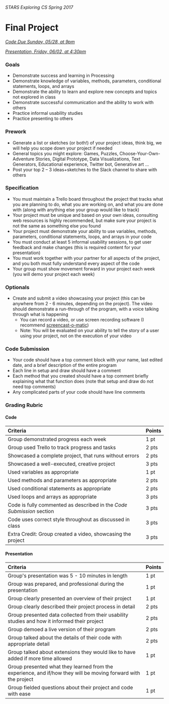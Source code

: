 _STARS Exploring CS Spring 2017_
# Final Project

_[Code Due Sunday, 05/28, at 9pm](https://canvas.uw.edu/courses/1158649/assignments/3672950)_

_[Presentation, Friday, 06/02, at 4:30pm](https://canvas.uw.edu/courses/1158649/assignments/3672951)_

### Goals
* Demonstrate success and learning in Processing
* Demonstrate knowledge of variables, methods, parameters, conditional statements, loops, and arrays
* Demonstrate the ability to learn and explore new concepts and topics not explored in class
* Demonstrate successful communication and the ability to work with others
* Practice informal usability studies
* Practice presenting to others

### Prework
* Generate a list or sketches (or both!) of your project ideas, think big, we will help you scope down your project if needed
* General topics you might explore: Games, Puzzles, Choose-Your-Own-Adventure Stories, Digital Prototype, Data Visualizations, Text Generators, Educational experience, Twitter bot, Generative art ...
* Post your top 2 – 3 ideas+sketches to the Slack channel to share with others

### Specification
* You must maintain a Trello board throughout the project that tracks what you are planning to do, what you are working on, and what you are done with (along with anything else your group would like to track)
* Your project must be unique and based on your own ideas, consulting web resources is highly recommended, but make sure your project is not the same as something else you found
* Your project must demonstrate your ability to use variables, methods, parameters, conditional statements, loops, and arrays in your code
* You must conduct at least 5 informal usability sessions, to get user feedback and make changes (this is required content for your presentation)
* You must work together with your partner for all aspects of the project, and you both must fully understand every aspect of the code
* Your group must show movement forward in your project each week (you will demo your project each week)

### Optionals
* Create and submit a video showcasing your project (this can be anywhere from 2 - 6 minutes, depending on the project). The video should demonstrate a run-through of the program, with a voice talking through what is happening
	* You can record a video, or use screen recording software (I recommend [screencast-o-matic](https://screencast-o-matic.com/))
	* Note: You will be evaluated on your ability to tell the story of a user using your project, not on the execution of your video

### Code Submission
* Your code should have a top comment block with your name, last edited date, and a brief description of the entire program
* Each line in setup and draw should have a comment
* Each method that you created should have a top comment briefly explaining what that function does (note that setup and draw do not need top comments)
* Any complicated parts of your code should have line comments

### Grading Rubric

#### Code

| Criteria | Points |
| :--- | :--- |
| Group demonstrated progress each week | 1 pt |
| Group used Trello to track progress and tasks | 2 pts |
| Showcased a complete project, that runs without errors | 2 pts |
| Showcased a well-executed, creative project | 3 pts |
| Used variables as appropriate | 1 pt |
| Used methods and parameters as appropriate | 2 pts |
| Used conditional statements as appropriate | 2 pts |
| Used loops and arrays as appropriate | 3 pts |
| Code is fully commented as described in the _Code Submission_ section | 3 pts |
| Code uses correct style throughout as discussed in class | 3 pts |
| Extra Credit: Group created a video, showcasing the project | 3 pts |

#### Presentation 

| Criteria | Points |
| :--- | :--- |
| Group's presentation was 5 - 10 minutes in length | 1 pt |
| Group was prepared, and professional during the presentation | 1 pt |
| Group clearly presented an overview of their project | 1 pt |
| Group clearly described their project process in detail | 2 pts |
| Group presented data collected from their usability studies and how it informed their project | 2 pts | 
| Group demoed a live version of their program | 2 pts |
| Group talked about the details of their code with appropriate detail | 2 pts |
| Group talked about extensions they would like to have added if more time allowed | 1 pt |
| Group presented what they learned from the experience, and if/how they will be moving forward with the project | 1 pt |
| Group fielded questions about their project and code with ease | 1 pt |
